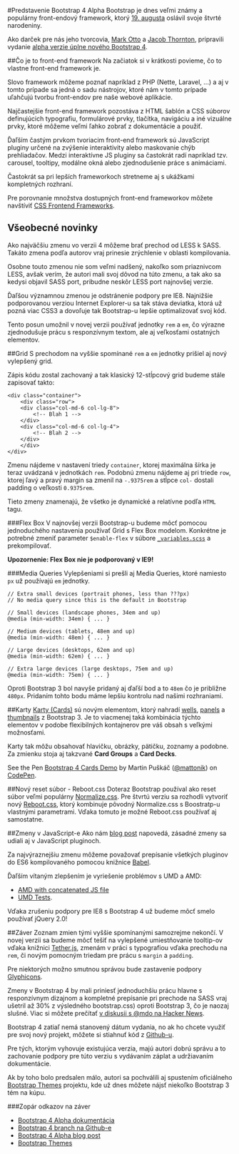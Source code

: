 #Predstavenie Bootstrap 4 Alpha
Bootstrap je dnes veľmi známy a populárny front-endový framework, ktorý [19. augusta](http://blog.getbootstrap.com/2015/08/19/bootstrap-4-alpha/) oslávil svoje štvrté narodeniny.

Ako darček pre nás jeho tvorcovia, [Mark Otto](https://twitter.com/mdo) a [Jacob Thornton](https://twitter.com/fat), pripravili vydanie [alpha verzie úplne nového Bootstrap 4](http://blog.getbootstrap.com/2015/08/19/bootstrap-4-alpha/).

##Čo je to front-end framework
Na začiatok si v krátkosti povieme, čo to vlastne front-end framework je.

Slovo framework môžeme poznať napríklad z PHP (Nette, Laravel, ...) a aj v tomto prípade sa jedná o sadu nástrojov, ktoré nám v tomto prípade uľahčujú tvorbu front-endov pre naše webové aplikácie.

Najčastejšie front-end framework pozostáva z HTML šablón a CSS súborov definujúcich typografiu, formulárové prvky, tlačítka, navigáciu a iné vizuálne prvky, ktoré môžeme veľmi ľahko zobrať z dokumentácie a použiť.

Ďaľším častým prvkom tvoriacim front-end framework sú JavaScript pluginy určené na zvýšenie interaktivity alebo maskovanie chýb prehliadačov. Medzi interaktívne JS pluginy sa častokrát radí napríklad tzv. carousel, tooltipy, modálne okná alebo zjednodušenie práce s animáciami.

Častokrát sa pri lepších frameworkoch stretneme aj s ukážkami kompletných rozhraní.

Pre porovnanie množstva dostupných front-end frameworkov môžete navštíviť [CSS Frontend Frameworks](https://usablica.github.io/front-end-frameworks/compare.html).

##	Všeobecné novinky

Ako najväčšiu zmenu vo verzii 4 môžeme brať prechod od LESS k SASS. Takáto zmena podľa autorov vraj prinesie zrýchlenie v oblasti kompilovania.

Osobne touto zmenou nie som veľmi nadšený, nakoľko som priaznivcom LESS, avšak verím, že autori mali svoj dôvod na túto zmenu, a tak ako sa kedysi objavil SASS port, pribudne neskôr LESS port najnovšej verzie.

Ďaľšou významnou zmenou je odstránenie podpory pre IE8. Najnižšie podporovanou verziou Internet Explorer-u sa tak stáva deviatka, ktorá už pozná viac CSS3 a dovoľuje tak Bootstrap-u lepšie optimalizovať svoj kód.

Tento posun umožnil v novej verzii používať jednotky `rem` a `em`, čo výrazne zjednodušuje prácu s responzívnym textom, ale aj veľkosťami ostatných elementov.

##Grid
S prechodom na vyššie spomínané `rem` a `em` jednotky prišiel aj nový vylepšený grid.

Zápis kódu zostal zachovaný a tak klasický 12-stĺpcový grid budeme stále zapisovať takto:

	<div class="container">
   		<div class="row">
       	<div class="col-md-6 col-lg-8">
          	<!-- Blah 1 -->
       	</div>
       	<div class="col-md-6 col-lg-4">
          	<!-- Blah 2 -->
       	</div>
    	</div>
	</div>
	

Zmenu nájdeme v nastavení triedy `container`, ktorej maximálna šírka je teraz uvádzaná v jednotkách `rem`. Podobnú zmenu nájdeme aj pri triede `row`, ktorej ľavý a pravý margin sa zmenil na `-.9375rem` a stĺpce `col-` dostali padding o veľkosti `0.9375rem`.

Tieto zmeny znamenajú, že všetko je dynamické a relatívne podľa `HTML` tagu.

###Flex Box
V najnovšej verzii Bootstrap-u budeme môcť pomocou jednoduchého nastavenia používať Grid s Flex Box modelom. Konkrétne je potrebné zmeniť parameter `$enable-flex` v súbore [`_variables.scss`](https://github.com/twbs/bootstrap/blob/v4-dev/scss/_variables.scss#L46) a prekompilovať.

**Upozornenie: Flex Box nie je podporovaný v IE9!**

###Media Queries
Vylepšeniami si prešli aj Media Queries, ktoré namiesto `px` už používajú `em` jednotky.

	// Extra small devices (portrait phones, less than ???px)
	// No media query since this is the default in Bootstrap
	
	// Small devices (landscape phones, 34em and up)
	@media (min-width: 34em) { ... }
	
	// Medium devices (tablets, 48em and up)
	@media (min-width: 48em) { ... }
	
	// Large devices (desktops, 62em and up)
	@media (min-width: 62em) { ... }
	
	// Extra large devices (large desktops, 75em and up)
	@media (min-width: 75em) { ... }
	
Oproti Bootstrap 3 bol navyše pridaný aj ďaľší bod a to `48em` čo je približne `480px`. Pridaním tohto bodu máme lepšiu kontrolu nad našimi rozhraniami.

##Karty
[Karty (Cards)](http://v4-alpha.getbootstrap.com/components/card/) sú novým elementom, ktorý nahradí [wells](http://getbootstrap.com/components/#wells), [panels](http://getbootstrap.com/components/#panels) a [thumbnails](http://getbootstrap.com/components/#thumbnails) z Bootstrap 3. Je to viacmenej taká kombinácia týchto elementov v podobe flexibilných kontajnerov pre váš obsah s veľkými možnosťami.

Karty tak môžu obsahovať hlavičku, obrázky, pätičku, zoznamy a podobne.
Za zmienku stoja aj takzvané **Card Groups** a **Card Decks**.

<p data-height="355" data-theme-id="18427" data-slug-hash="xwxPjG" data-default-tab="result" data-user="mattonik" class='codepen'>See the Pen <a href='http://codepen.io/mattonik/pen/xwxPjG/'>Bootstrap 4 Cards Demo</a> by Martin Puškáč (<a href='http://codepen.io/mattonik'>@mattonik</a>) on <a href='http://codepen.io'>CodePen</a>.</p>
<script async src="//assets.codepen.io/assets/embed/ei.js"></script>

##Nový reset súbor - Reboot.css
Doteraz Bootstrap používal ako reset súbor veľmi populárny [Normalize.css](https://necolas.github.io/normalize.css). Pre štvrtú verziu sa rozhodli vytvoriť nový [Reboot.css](https://github.com/twbs/bootstrap/blob/v4-dev/scss/_reboot.scss), ktorý kombinuje pôvodný Normalize.css s Boostratp-u vlastnými parametrami. Vďaka tomuto je možné Reboot.css používať aj samostatne.

##Zmeny v JavaScript-e
Ako nám [blog post](http://blog.getbootstrap.com/2015/08/19/bootstrap-4-alpha/) napovedá, zásadné zmeny sa udiali aj v JavaScript pluginoch.

Za najvýraznejšiu zmenu môžeme považovať prepísanie všetkých pluginov do ES6 kompilovaného pomocou knižnice [Babel](https://babeljs.io/).

Ďaľším vítaným zlepšením je vyriešenie problémov s UMD a AMD:

* [AMD with concatenated JS file](https://github.com/twbs/bootstrap/issues/13812)
* [UMD Tests](https://github.com/twbs/bootstrap/pull/13843).

Vďaka zrušeniu podpory pre IE8 s Bootstrap 4 už budeme môcť smelo používať jQuery 2.0!

##Záver
Zoznam zmien tými vyššie spomínanými samozrejme nekončí. V novej verzii sa budeme môcť tešiť na vylepšené umiestňovanie tooltip-ov vďaka knižnici [Tether.js](http://github.hubspot.com/tether/), zmenám v práci s typografiou vďaka prechodu na `rem`, či novým pomocným triedam pre prácu s `margin` a `padding`.

Pre niektorých možno smutnou správou bude zastavenie podpory [Glyphicons](http://getbootstrap.com/components/#glyphicons).

Zmeny v Bootstrap 4 by mali priniesť jednoduchšiu prácu hlavne s responzívnym dizajnom a kompletné prepísanie pri prechode na SASS vraj ušetril až 30% z výsledného bootstrap.css) oproti Bootstrap 3, čo je naozaj slušné. Viac si môžete prečítať [v diskusii s @mdo na Hacker News](https://news.ycombinator.com/item?id=10086797).

Bootstrap 4 zatiaľ nemá stanovený dátum vydania, no ak ho chcete využiť pre svoj nový projekt, môžete si stiahnuť kód z [Github-u](https://github.com/twbs/bootstrap/tree/v4-dev).

Pre tých, ktorým vyhovuje existujúca verzia, majú autori dobrú správu a to zachovanie podpory pre túto verziu s vydávaním záplat a udržiavaním dokumentácie.

Ak by toho bolo predsalen málo, autori sa pochválili aj spustením oficiálneho [Bootstrap Themes](http://themes.getbootstrap.com/) projektu, kde už dnes môžete nájsť niekoľko Bootstrap 3 tém na kúpu.

###Zopár odkazov na záver

* [Bootstrap 4 Alpha dokumentácia](http://v4-alpha.getbootstrap.com/)
* [Bootstrap 4 branch na Github-e](https://github.com/twbs/bootstrap/tree/v4-dev)
* [Bootstrap 4 Alpha blog post](http://blog.getbootstrap.com/2015/08/19/bootstrap-4-alpha/)
* [Bootstrap Themes](http://themes.getbootstrap.com/products/)